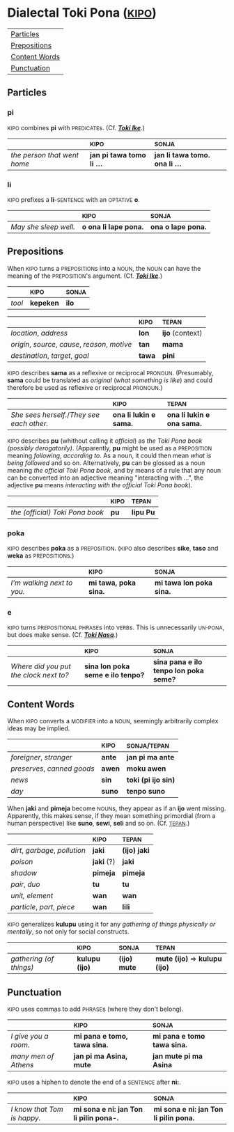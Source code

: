 # Dialectal Toki Pona ([<small>KIPO</small>](https://tpnimi.blogspot.com/p/nimi-sama-k.html))

| |
|:-|
| [Particles](#particles) |
| [Prepositions](#prepositions) |
| [Content Words](#content-words) |
| [Punctuation](#punctuation) |

## Particles

### pi

<small>KIPO</small> combines **pi** with <small>PREDICATE</small>s. (Cf. [***Toki Ike***](toki-namako.md#toki-ike).)

| | <small>KIPO</small> | <small>SONJA</small> |
|:-|:-|:-|
| *the person that went home* | **jan pi tawa tomo li …** | **jan li tawa tomo. ona li …** |

### li

<small>KIPO</small> prefixes a **li**-<small>SENTENCE</small> with an <small>OPTATIVE</small> **o**.

| | <small>KIPO</small> | <small>SONJA</small> |
|:-|:-|:-|
| *May she sleep well.* | **o ona li lape pona.** | **ona o lape pona.** |

## Prepositions

When <small>KIPO</small> turns a <small>PREPOSITION</small>s into a <small>NOUN</small>, the <small>NOUN</small> can have the meaning of the <small>PREPOSITION</small>'s argument. (Cf. [***Toki Ike***](toki-namako.md#toki-ike).)

| | <small>KIPO</small> | <small>SONJA</small> |
|:-|:-|:-|
| *tool* | **kepeken** | **ilo** |

| | <small>KIPO</small> | <small>TEPAN</small> |
|:-|:-|:-|
| *location*, *address* | **lon** | **ijo** (context) |
| *origin*, *source*, *cause*, *reason*, *motive* | **tan** | **mama** |
| *destination*, *target*, *goal* | **tawa** | **pini** |

<small>KIPO</small> describes **sama** as a reflexive or reciprocal <small>PRONOUN</small>. (Presumably, **sama** could be translated as *original* (*what something is like*) and could therefore be used as reflexive or reciprocal <small>PRONOUN</small>.)

| | <small>KIPO</small> | <small>TEPAN</small> |
|:-|:-|:-|
| *She sees herself.*/*They see each other.* | **ona li lukin e sama.** | **ona li lukin e ona sama.** |

<small>KIPO</small> describes **pu** (whithout calling it *official*) as *the Toki Pona book (possibly derogatorily)*. (Apparently, **pu** might be used as a <small>PREPOSITION</small> meaning *following*, *according to*. As a noun, it could then mean *what is being followed* and so on. Alternatively, **pu** can be glossed as a noun meaning *the official Toki Pona book*, and by means of a rule that any noun can be converted into an adjective meaning "interacting with ...", the adjective **pu** means *interacting with the official Toki Pona book*).

| | <small>KIPO</small> | <small>TEPAN</small> |
|:-|:-|:-|
| *the (official) Toki Pona book* | **pu** | **lipu Pu** |

### poka

<small>KIPO</small> describes **poka** as a <small>PREPOSITION</small>. (<small>KIPO</small> also describes **sike**, **taso** and **weka** as <small>PREPOSITION</small>s.)

| | <small>KIPO</small> | <small>SONJA</small> |
|:-|:-|:-|
| *I'm walking next to you.* | **mi tawa, poka sina.** | **mi tawa lon poka sina.** |

### e

<small>KIPO</small> turns <small>PREPOSITIONAL PHRASE</small>s into <small>VERB</small>s. This is unnecessarily <small>UN-PONA</small>, but does make sense. (Cf. [***Toki Nasa***](toki-namako.md#toki-nasa).)

| | <small>KIPO</small> | <small>SONJA</small> |
|:-|:-|:-|
| *Where did you put the clock next to?* | **sina lon poka seme e ilo tenpo?** | **sina pana e ilo tenpo lon poka seme?** |

## Content Words

When <small>KIPO</small> converts a <small>MODIFIER</small> into a <small>NOUN</small>, seemingly arbitrarily complex ideas may be implied.

| | <small>KIPO</small> | <small>SONJA</small>/<small>TEPAN</small> |
|:-|:-|:-|
| *foreigner*, *stranger* | **ante** | **jan pi ma ante** |
| *preserves*, *canned goods* | **awen** | **moku awen** |
| *news* | **sin** | **toki (pi ijo sin)** |
| *day* | **suno** | **tenpo suno** |

When **jaki** and **pimeja** become <small>NOUN</small>s, they appear as if an **ijo** went missing. Apparently, this makes sense, if they mean something primordial (from a human perspective) like **suno**, **sewi**, **seli** and so on. (Cf. [<small>TEPAN</small>](sin.md#thing).)

| | <small>KIPO</small> | <small>TEPAN</small> |
|:-|:-|:-|
| *dirt*, *garbage*, *pollution* | **jaki** | **(ijo) jaki** |
| *poison* | **jaki** (?) | **jaki** |
| *shadow* | **pimeja** | **pimeja** |
| *pair*, *duo* | **tu** | **tu** |
| *unit, element* | **wan** | **wan** |
| *particle*, *part*, *piece* | **wan** | **lili** |

<small>KIPO</small> generalizes **kulupu** using it for any *gathering of things physically or mentally*, so not only for social constructs.

| | <small>KIPO</small> | <small>SONJA</small> | <small>TEPAN</small> |
|:-|:-|:-|:-|
| *gathering (of things)* | **kulupu (ijo)** | **(ijo) mute** | **mute (ijo)** ⇒ **kulupu (ijo)** |

## Punctuation

<small>KIPO</small> uses commas to add <small>PHRASE</small>s (where they don't belong).

| | <small>KIPO</small> | <small>SONJA</small> |
|:-|:-|:-|
| *I give you a room.* | **mi pana e tomo, tawa sina.** | **mi pana e tomo tawa sina.** |
| *many men of Athens* | **jan pi ma Asina, mute** | **jan mute pi ma Asina** |

<small>KIPO</small> uses a hiphen to denote the end of a <small>SENTENCE</small> after **ni:**.

| | <small>KIPO</small> | <small>SONJA</small> |
|:-|:-|:-|
| *I know that Tom is happy.* | **mi sona e ni: jan Ton li pilin pona-.** | **mi sona e ni: jan Ton li pilin pona.** |

